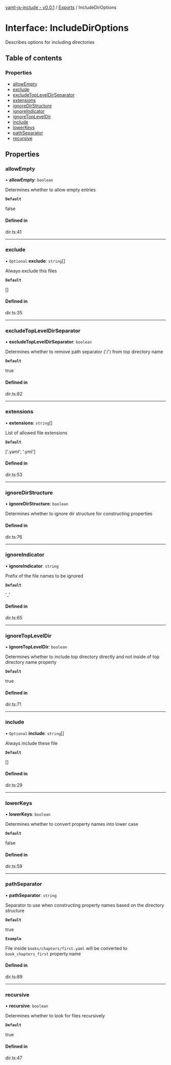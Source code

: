 [yaml-js-include - v0.0.1](../README.md) / [Exports](../modules.md) / IncludeDirOptions

# Interface: IncludeDirOptions

Describes options for including directories

## Table of contents

### Properties

- [allowEmpty](IncludeDirOptions.md#allowempty)
- [exclude](IncludeDirOptions.md#exclude)
- [excludeTopLevelDirSeparator](IncludeDirOptions.md#excludetopleveldirseparator)
- [extensions](IncludeDirOptions.md#extensions)
- [ignoreDirStructure](IncludeDirOptions.md#ignoredirstructure)
- [ignoreIndicator](IncludeDirOptions.md#ignoreindicator)
- [ignoreTopLevelDir](IncludeDirOptions.md#ignoretopleveldir)
- [include](IncludeDirOptions.md#include)
- [lowerKeys](IncludeDirOptions.md#lowerkeys)
- [pathSeparator](IncludeDirOptions.md#pathseparator)
- [recursive](IncludeDirOptions.md#recursive)

## Properties

### allowEmpty

• **allowEmpty**: `boolean`

Determines whether to allow empty entries

**`Default`**

false

#### Defined in

dir.ts:41

___

### exclude

• `Optional` **exclude**: `string`[]

Always exclude this files

**`Default`**

[]

#### Defined in

dir.ts:35

___

### excludeTopLevelDirSeparator

• **excludeTopLevelDirSeparator**: `boolean`

Determines whether to remove path separator ('/') from top directory name

**`Default`**

true

#### Defined in

dir.ts:82

___

### extensions

• **extensions**: `string`[]

List of allowed file extensions

**`Default`**

['.yaml', '.yml']

#### Defined in

dir.ts:53

___

### ignoreDirStructure

• **ignoreDirStructure**: `boolean`

Determines whether to ignore dir structure for constructing properties

#### Defined in

dir.ts:76

___

### ignoreIndicator

• **ignoreIndicator**: `string`

Prefix of the file names to be ignored

**`Default`**

'_'

#### Defined in

dir.ts:65

___

### ignoreTopLevelDir

• **ignoreTopLevelDir**: `boolean`

Determines whether to include top directory directly and not inside of top directory name property

**`Default`**

true

#### Defined in

dir.ts:71

___

### include

• `Optional` **include**: `string`[]

Always include these file

**`Default`**

[]

#### Defined in

dir.ts:29

___

### lowerKeys

• **lowerKeys**: `boolean`

Determines whether to convert property names into lower case

**`Default`**

false

#### Defined in

dir.ts:59

___

### pathSeparator

• **pathSeparator**: `string`

Separator to use when constructing property names based on the directory structure

**`Default`**

true

**`Example`**

File inside `books/chapters/first.yaml` will be converted to `book_chapters_first` property name

#### Defined in

dir.ts:89

___

### recursive

• **recursive**: `boolean`

Determines whether to look for files recursively

**`Default`**

true

#### Defined in

dir.ts:47
